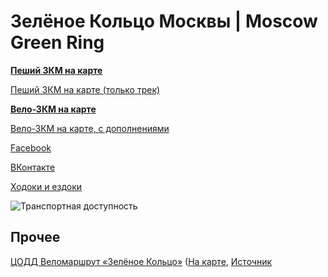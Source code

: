 # Зелёное Кольцо Москвы | Moscow Green Ring #

**[Пеший ЗКМ на карте](totrack/)**

[Пеший ЗКМ на карте (только трек)](totrackonly/)

**[Вело-ЗКМ на карте](tocyclingtrack/)**

[Вело-ЗКМ на карте, с дополнениями](tocycling/)

[Facebook](https://www.facebook.com/groups/415558512150007)

[ВКонтакте](https://vk.com/club179530397)

[Ходоки и ездоки](zkm-champs.md)

![Транспортная доступность](zkm-transport-map.svg)


## Прочее ##

[ЦОДД Веломаршрут «Зелёное Кольцо»](https://gucodd.ru/green-ring)
([На карте](https://nakarte.me/#m=11/55.71686/37.66525&l=O&nktu=https%3A%2F%2Fraw.githubusercontent.com%2Favsovetov%2Fmgr%2Fmaster%2Foriginals%2Fgucodd_gr.gpx),
[Источник](https://coddmac.store/CODD_doc/zel_kol.gpx)
